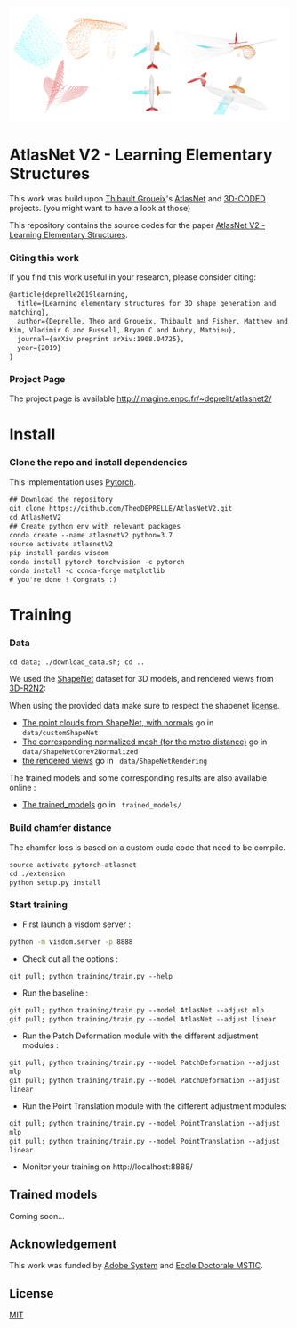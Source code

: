![teaset](img/teaser.png)    

# AtlasNet V2 - Learning Elementary Structures
This work was build upon [Thibault Groueix](https://github.com/ThibaultGROUEIX/)'s [AtlasNet](https://github.com/ThibaultGROUEIX/AtlasNet) and [3D-CODED](https://github.com/ThibaultGROUEIX/3D-CODED) projects. (you might want to have a look at those)

This repository contains the source codes for the paper [AtlasNet V2 - Learning Elementary Structures](https://arxiv.org/abs/1908.04725).

### Citing this work

If you find this work useful in your research, please consider citing:

```
@article{deprelle2019learning,
  title={Learning elementary structures for 3D shape generation and matching},
  author={Deprelle, Theo and Groueix, Thibault and Fisher, Matthew and Kim, Vladimir G and Russell, Bryan C and Aubry, Mathieu},
  journal={arXiv preprint arXiv:1908.04725},
  year={2019}
}
```

### Project Page

The project page is available http://imagine.enpc.fr/~deprellt/atlasnet2/

# Install

### Clone the repo and install dependencies

This implementation uses [Pytorch](http://pytorch.org/).

```shell
## Download the repository
git clone https://github.com/TheoDEPRELLE/AtlasNetV2.git
cd AtlasNetV2
## Create python env with relevant packages
conda create --name atlasnetV2 python=3.7
source activate atlasnetV2
pip install pandas visdom
conda install pytorch torchvision -c pytorch
conda install -c conda-forge matplotlib
# you're done ! Congrats :)

```

# Training

### Data

```shell
cd data; ./download_data.sh; cd ..
```
We used the [ShapeNet](https://www.shapenet.org/) dataset for 3D models, and rendered views from [3D-R2N2](https://github.com/chrischoy/3D-R2N2):

When using the provided data make sure to respect the shapenet [license](https://shapenet.org/terms).

* [The point clouds from ShapeNet, with normals](https://cloud.enpc.fr/s/j2ECcKleA1IKNzk) go in ``` data/customShapeNet```
* [The corresponding normalized mesh (for the metro distance)](https://cloud.enpc.fr/s/RATKsfLQUSu0JWW) go in ``` data/ShapeNetCorev2Normalized```
* [the rendered views](https://cloud.enpc.fr/s/S6TCx1QJzviNHq0) go in ``` data/ShapeNetRendering```

The trained models and some corresponding results are also available online :

* [The trained_models](https://cloud.enpc.fr/s/c27Df7fRNXW2uG3) go in ``` trained_models/```


### Build chamfer distance

The chamfer loss is based on a custom cuda code that need to be compile.

```shell
source activate pytorch-atlasnet
cd ./extension
python setup.py install
```



### Start training

* First launch a visdom server :

```bash
python -m visdom.server -p 8888
```

* Check out all the options :

```shell
git pull; python training/train.py --help
```

* Run the baseline :

```shell
git pull; python training/train.py --model AtlasNet --adjust mlp
git pull; python training/train.py --model AtlasNet --adjust linear
```
* Run the Patch Deformation module with the different adjustment modules :

```shell
git pull; python training/train.py --model PatchDeformation --adjust mlp
git pull; python training/train.py --model PatchDeformation --adjust linear
```

* Run the Point Translation module with the different adjustment modules:

```shell
git pull; python training/train.py --model PointTranslation --adjust mlp
git pull; python training/train.py --model PointTranslation --adjust linear
```


* Monitor your training on http://localhost:8888/

## Trained models

Coming soon...

## Acknowledgement

This work was funded by [Adobe System](https://github.com/fxia22/pointGAN) and [Ecole Doctorale MSTIC](http://www.univ-paris-est.fr/fr/-ecole-doctorale-mathematiques-et-stic-mstic-ed-532/).


## License

[MIT](https://github.com/ThibaultGROUEIX/AtlasNet/blob/master/license_MIT)
